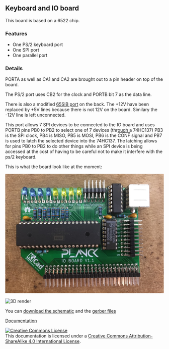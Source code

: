 ## Keyboard and IO board

This board is based on a 6522 chip.

### Features

- One PS/2 keyboard port
- One SPI port
- One parallel port

### Details

PORTA as well as CA1 and CA2 are brought out to a pin header on top of the board.

The PS/2 port uses CB2 for the clock and PORTB bit 7 as the data line.

There is also a modified [65SIB port](http://forum.6502.org/viewtopic.php?t=1064&start=105) on the back. The +12V have been replaced by +5V lines because there is not 12V on the board. Similary the -12V line is left unconnected.

This port allows 7 SPI devices to be connected to the IO board and uses PORTB pins PB0 to PB2 to select one of 7 devices (through a 74HC137)
PB3 is the SPI clock, PB4 is MISO, PB5 is MOSI, PB6 is the <span style="text-decoration:overline">CONF</span> signal and PB7 is used to latch the selected device into the 74HC137. The latching allows for pins PB0 to PB2 to do other things while an SPI device is being accessed at the cost of having to be careful not to make it interfere with the ps/2 keyboard.

This is what the board look like at the moment:

![Top view](docs/img/io_board.jpg)

![3D render](https://gitlab.com/planck-6502/planck-6502/-/jobs/artifacts/develop/raw/Hardware/Fabrication/io_board-3D_top.png?job=io_out)

You can [download the schematic](https://gitlab.com/planck-6502/planck-6502/-/jobs/artifacts/develop/raw/Hardware/Fabrication/Schematic.pdf?job=io_out) and the [gerber files](https://gitlab.com/planck-6502/planck-6502/-/jobs/artifacts/develop/raw/Hardware/Fabrication/gerbers.zip?job=io_out)

[Documentation](https://planck6502.com/Hardware/io/)


<a rel="license" href="http://creativecommons.org/licenses/by-sa/4.0/"><img alt="Creative Commons License" style="border-width:0" src="https://i.creativecommons.org/l/by-sa/4.0/88x31.png" /></a><br />This documentation is licensed under a <a rel="license" href="http://creativecommons.org/licenses/by-sa/4.0/">Creative Commons Attribution-ShareAlike 4.0 International License</a>.